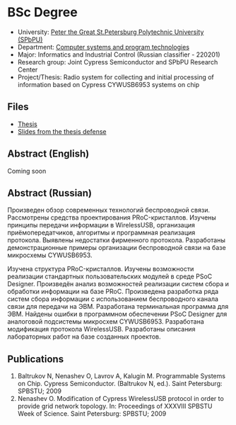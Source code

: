 # BSc Degree

* University: [Peter the Great St.Petersburg Polytechnic University (SPbPU)](https://english.spbstu.ru/)
* Department: [Computer systems and program technologies](http://kspt.icc.spbstu.ru/)
* Major: Informatics and Industrial Control (Russian classifier - 220201)
* Research group: Joint Cypress Semiconductor and SPbPU Research Center
* Project/Thesis: Radio system for collecting and initial processing of information based on Cypress CYWUSB6953 systems on chip

## Files

* [Thesis](./thesis.pdf)
* [Slides from the thesis defense](./defence-slides.pdf)

## Abstract (English)

Coming soon

## Abstract (Russian)

Произведен обзор современных технологий беспроводной связи.
Рассмотрены средства проектирования PRoC-кристаллов.
Изучены принципы передачи информации в WirelessUSB, организация приёмопередатчиков, алгоритмы и программная реализация протокола.
Выявлены недостатки фирменного протокола.
Разработаны демонстрационные примеры организации беспроводной связи на базе микросхемы CYWUSB6953.

Изучена структура PRoC-кристаллов.
Изучены возможности реализации стандартных пользовательских модулей в среде PSoC Designer.
Произведён анализ возможностей реализации систем сбора  и обработки информации на базе PRoC.
Произведена разработка ряда систем сбора информации с использованием беспроводного канала связи для передачи на ЭВМ.
Разработана терминальная программа для ЭВМ.
Найдены ошибки в программном обеспечении PSoC Designer для аналоговой подсистемы микросхем CYWUSB6953.
Разработана модификация протокола WirelessUSB.
Разработаны описания лабораторных работ на базе созданных проектов.

## Publications

1. Baltrukov N, Nenashev O, Lavrov A, Kalugin M. Programmable Systems on Chip. Cypress Semiconductor. (Baltrukov N, ed.). Saint Petersburg: SPBSTU; 2009
2. Nenashev O. Modification of Cypress WirelessUSB protocol in order to provide grid network topology. In: Proceedings of XXXVIII SPBSTU Week of Science. Saint Petersburg: SPBSTU; 2009
